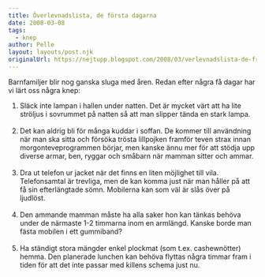 ```yaml
---
title: Överlevnadslista, de första dagarna
date: 2008-03-08
tags: 
  - knep	
author: Pelle
layout: layouts/post.njk
originalUrl: https://nejtupp.blogspot.com/2008/03/verlevnadslista-de-frsta-dagarna.html
---
```


Barnfamiljer blir nog ganska sluga med åren. Redan efter några få dagar har vi lärt oss några knep:<br><ol><li>Släck inte lampan i hallen under natten. Det är mycket värt att ha lite ströljus i sovrummet på natten så att man slipper tända en stark lampa.<br><br></li><li>Det kan aldrig bli för många kuddar i soffan. De kommer till användning när man ska sitta och försöka trösta lillpojken framför teven strax innan morgonteveprogrammen börjar, men kanske ännu mer för att stödja upp diverse armar, ben, ryggar och småbarn när mamman sitter och ammar.<br><br></li><li>Dra ut telefon ur jacket när det finns en liten möjlighet till vila. Telefonsamtal är trevliga, men de kan komma just när man håller på att få sin efterlängtade sömn. Mobilerna kan som väl är slås över på ljudlöst.<br><br></li><li>Den ammande mamman måste ha alla saker hon kan tänkas behöva under de närmaste 1-2 timmarna inom en armlängd. Kanske borde man fästa mobilen i ett gummiband?<br><br></li><li>Ha ständigt stora mängder enkel plockmat (som t.ex. cashewnötter) hemma. Den planerade lunchen kan behöva flyttas några timmar fram i tiden för att det inte passar med killens schema just nu.<br></li></ol>
<!-- no comments on this post -->